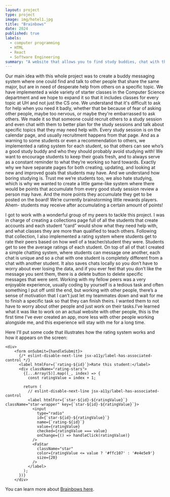 ```yaml
---
layout: project
type: project
image: img/hotel1.jpg
title: "Brainbows"
date: 2024
published: true
labels:
  - computer programming
  - HTML
  - React
  - Software Engineering
summary: "A website that allows you to find study buddies, chat with them, and even give them a rating depending if you really liked them or not."
---
```

Our main idea with this whole project was to create a buddy messaging system where one could find and talk to other people that share the same major, but are in need of desperate help from others on a specific topic. We have implemented a wide variety of starter classes in the Computer Science department and we hope to expand it so that it includes classes for every topic at UH and not just the CS one. We understand that it's difficult to ask for help when you need it badly, whether that be because of fear of asking other people, maybe too nervous, or maybe they're embarrassed to ask others. We made it so that someone could recruit others to a study session and even chat with them to better plan for the study sessions and talk about specific topics that they may need help with. Every study session is on the calendar page, and usually recruitment happens from that page. And as a warning to some students or even a recommendation to others, we implemented a rating system for each student, so that others can see who’s a good study buddy and who they should probably avoid studying with! We want to encourage students to keep their goals fresh, and to always serve as a constant reminder to what they’re working so hard towards. Exactly why we have separate pages for both creating, updating, and looking at new and improved goals that students may have. And we understand how boring studying is. Trust me we’re students too, we also hate studying, which is why we wanted to create a little game-like system where there would be points that accumulate from every good study session review a person may have. And the more points they accumulate they get to be posted on the board! We’re currently brainstorming little rewards players. Ahem- students may receive after accumulating a certain amount of points!

I got to work with a wonderful group of my peers to tackle this project. I was in charge of creating a collections page full of all the students that create accounts and each student “card” would show what they need help with, and what classes they are more than qualified to teach others. Following that collection, I also implemented a rating system where students get to rate their peers based on how well of a teacher/student they were. Students get to see the average ratings of each student. On top of all of that I created a simple chatting system, where students can message one another, each chat is unique and so a chat with one student is completely different from a chat with another student. It also saves chats locally so you don’t have to worry about ever losing the data, and if you ever feel that you don’t like the message you sent them, there is a delete button to delete specific messages that were sent. Working with my fellow peers was a very enjoyable experience, usually coding by yourself is a tedious task and often something I put off until the end, but working with other people, there’s a sense of motivation that I can’t just let my teammates down and wait for me to finish a specific task so that they can finish theirs. I wanted them to not have to worry about other people and just work on their tasks.I’ve learned what it was like to work on an actual website with other people, this is the first time I’ve ever created an app, more less with other people working alongside me, and this experience will stay with me for a long time.

Here I'll put some code that illustrates how the rating system works and how it appears on the screen:

    <div>
        <form onSubmit={handleSubmit}>
          {/* eslint-disable-next-line jsx-a11y/label-has-associated-control */}
          <label htmlFor={`rating-${id}`}>Rate this student:</label>
          <div className="rating-stars">
            {[...Array(5)].map((_, index) => {
              const ratingValue = index + 1;

            return (
              // eslint-disable-next-line jsx-a11y/label-has-associated-control
              <label htmlFor={`star-${id}-${ratingValue}`} className="star-wrapper" key={`star-${id}-${ratingValue}`}>
                <input
                  type="radio"
                  id={`star-${id}-${ratingValue}`}
                  name={`rating-${id}`}
                  value={ratingValue}
                  checked={ratingValue === value}
                  onChange={() => handleClick(ratingValue)}
                />
                <FaStar
                  className="star"
                  color={ratingValue <= value ? '#ffc107' : '#e4e5e9'}
                  size={20}
                />
              </label>
            );
          })}
        </div>

You can learn more about [Brainbows here](https://brainbows.github.io).
